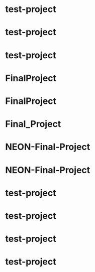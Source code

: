 # test-project
# test-project
# test-project
# FinalProject
# FinalProject
# Final_Project
# NEON-Final-Project
# NEON-Final-Project
# test-project
# test-project
# test-project
# test-project
